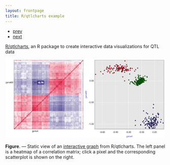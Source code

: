 ```yaml
---
layout: frontpage
title: R/qtlcharts example
---
```


<div class="navbar">
  <div class="navbar-inner">
      <ul class="nav">
          <li><a href="rqtlexper_fig1.html">prev</a></li>
          <li><a href="rqtlexper_fig2.html">next</a></li>
      </ul>
  </div>
</div>

[R/qtlcharts](http://kbroman.org/qtlcharts), an R package to create
interactive data visualizations for QTL data

[![R/qtlcharts example](../../assets/bigpubpics/iplotCorr.png)](http://kbroman.org/qtlcharts/example/iplotCorr.html)

**Figure**. &mdash; Static view of an [interactive graph](http://kbroman.org/qtlcharts/example/iplotCorr.html)
from R/qtlcharts. The left panel is a heatmap of a correlation
matrix; click a pixel and the corresponding scatterplot is shown on
the right.
